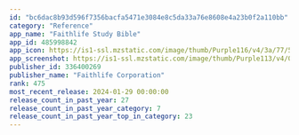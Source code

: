 ```yaml
---
id: "bc6dac8b93d596f7356bacfa5471e3084e8c5da33a76e8608e4a23b0f2a110bb"
category: "Reference"
app_name: "Faithlife Study Bible"
app_id: 485998842
app_icon: https://is1-ssl.mzstatic.com/image/thumb/Purple116/v4/3a/77/55/3a775526-92ec-f413-ac1c-3b021cf960e6/AppIcon-0-1x_U007epad-0-0-0-0-0-85-220-0.png/1024x1024bb.png
app_screenshot: https://is1-ssl.mzstatic.com/image/thumb/Purple113/v4/06/38/47/0638479b-539b-a3a6-63e9-19d01d7adc6e/mzl.yybbouma.png/1242x2688bb.png
publisher_id: 336400269
publisher_name: "Faithlife Corporation"
rank: 475
most_recent_release: 2024-01-29 00:00:00
release_count_in_past_year: 27
release_count_in_past_year_category: 7
release_count_in_past_year_top_in_category: 23
---
```

